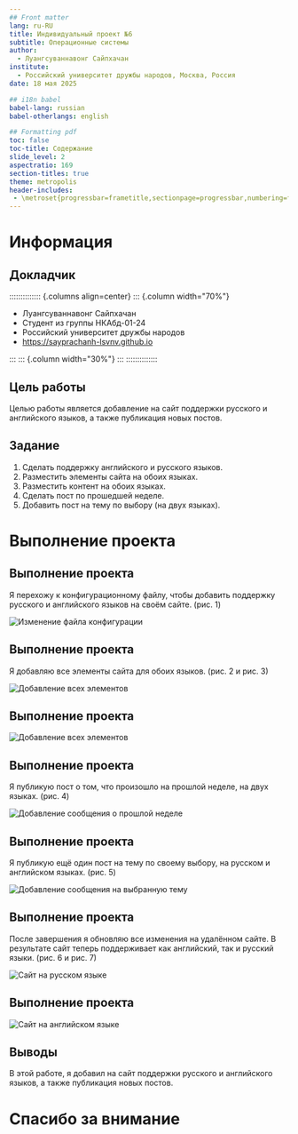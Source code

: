 ```yaml
---
## Front matter
lang: ru-RU
title: Индивидуальный проект №6
subtitle: Операционные системы
author:
  - Луангсуваннавонг Сайпхачан
institute:
  - Российский университет дружбы народов, Москва, Россия
date: 18 мая 2025

## i18n babel
babel-lang: russian
babel-otherlangs: english

## Formatting pdf
toc: false
toc-title: Содержание
slide_level: 2
aspectratio: 169
section-titles: true
theme: metropolis
header-includes:
 - \metroset{progressbar=frametitle,sectionpage=progressbar,numbering=fraction}
---
```


# Информация

## Докладчик

:::::::::::::: {.columns align=center}
::: {.column width="70%"}

  * Луангсуваннавонг Сайпхачан
  * Студент из группы НКАбд-01-24
  * Российский университет дружбы народов
  * <https://sayprachanh-lsvnv.github.io>

:::
::: {.column width="30%"}
:::
::::::::::::::

## Цель работы

Целью работы является добавление на сайт поддержки русского и английского языков, а также публикация новых постов.

## Задание

1. Сделать поддержку английского и русского языков.
2. Разместить элементы сайта на обоих языках.
3. Разместить контент на обоих языках.
4. Сделать пост по прошедшей неделе.
5. Добавить пост на тему по выбору (на двух языках).

# Выполнение проекта

## Выполнение проекта

Я перехожу к конфигурационному файлу, чтобы добавить поддержку русского и английского языков на своём сайте. (рис. 1)

![Изменение файла конфигурации](image/pic/1.png)

## Выполнение проекта

Я добавляю все элементы сайта для обоих языков. (рис. 2 и рис. 3)

![Добавление всех элементов](image/pic/2.png)

## Выполнение проекта

![Добавление всех элементов](image/pic/3.png)

## Выполнение проекта

Я публикую пост о том, что произошло на прошлой неделе, на двух языках. (рис. 4)

![Добавление сообщения о прошлой неделе](image/pic/4.png)

## Выполнение проекта

Я публикую ещё один пост на тему по своему выбору, на русском и английском языках. (рис. 5)

![Добавление сообщения на выбранную тему](image/pic/5.png)

## Выполнение проекта

После завершения я обновляю все изменения на удалённом сайте. В результате сайт теперь поддерживает как английский, так и русский языки. (рис. 6 и рис. 7)

![Сайт на русском языке](image/pic/6.png)

## Выполнение проекта

![Сайт на английском языке](image/pic/7.png)

## Выводы

В этой работе, я добавил на сайт поддержки русского и английского языков, а также публикация новых постов.

# Спасибо за внимание
